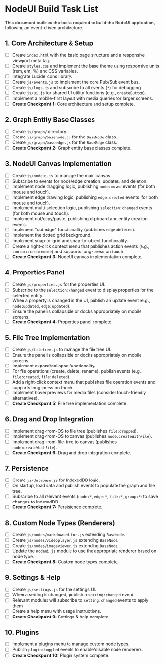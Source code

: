 # NodeUI Build Task List

This document outlines the tasks required to build the NodeUI application, following an event-driven architecture.

## 1. Core Architecture & Setup
- [ ] Create `index.html` with the basic page structure and a responsive viewport meta tag.
- [ ] Create `styles.css` and implement the base theme using responsive units (rem, em, %) and CSS variables.
- [ ] Integrate Lucide icons library.
- [ ] Create `js/events.js` to implement the core Pub/Sub event bus.
- [ ] Create `js/logs.js` and subscribe to all events (`*`) for debugging.
- [ ] Create `js/ui.js` for shared UI utility functions (e.g., `createButton`).
- [ ] Implement a mobile-first layout with media queries for larger screens.
- [ ] **Create Checkpoint 1:** Core architecture and setup complete.

## 2. Graph Entity Base Classes
- [ ] Create `js/graph/` directory.
- [ ] Create `js/graph/basenode.js` for the `BaseNode` class.
- [ ] Create `js/graph/baseedge.js` for the `BaseEdge` class.
- [ ] **Create Checkpoint 2:** Graph entity base classes complete.

## 3. NodeUI Canvas Implementation
- [ ] Create `js/nodeui.js` to manage the main canvas.
- [ ] Subscribe to events for node/edge creation, updates, and deletion.
- [ ] Implement node dragging logic, publishing `node:moved` events (for both mouse and touch).
- [ ] Implement edge drawing logic, publishing `edge:created` events (for both mouse and touch).
- [ ] Implement multi-selection logic, publishing `selection:changed` events (for both mouse and touch).
- [ ] Implement cut/copy/paste, publishing clipboard and entity creation events.
- [ ] Implement "cut edge" functionality (publishes `edge:deleted`).
- [ ] Implement the dotted grid background.
- [ ] Implement snap-to-grid and snap-to-object functionality.
- [ ] Create a right-click context menu that publishes action events (e.g., `context:createNode`) and supports long-press on touch.
- [ ] **Create Checkpoint 3:** NodeUI canvas implementation complete.

## 4. Properties Panel
- [ ] Create `js/properties.js` for the properties UI.
- [ ] Subscribe to the `selection:changed` event to display properties for the selected entity.
- [ ] When a property is changed in the UI, publish an update event (e.g., `node:updated`, `edge:updated`).
- [ ] Ensure the panel is collapsible or docks appropriately on mobile screens.
- [ ] **Create Checkpoint 4:** Properties panel complete.

## 5. File Tree Implementation
- [ ] Create `js/filetree.js` to manage the file tree UI.
- [ ] Ensure the panel is collapsible or docks appropriately on mobile screens.
- [ ] Implement expand/collapse functionality.
- [ ] For file operations (create, delete, rename), publish events (e.g., `file:created`, `file:deleted`).
- [ ] Add a right-click context menu that publishes file operation events and supports long-press on touch.
- [ ] Implement hover previews for media files (consider touch-friendly alternatives).
- [ ] **Create Checkpoint 5:** File tree implementation complete.

## 6. Drag and Drop Integration
- [ ] Implement drag-from-OS to file tree (publishes `file:dropped`).
- [ ] Implement drag-from-OS to canvas (publishes `node:createWithFile`).
- [ ] Implement drag-from-file-tree to canvas (publishes `node:createWithFile`).
- [ ] **Create Checkpoint 6:** Drag and drop integration complete.

## 7. Persistence
- [ ] Create `js/database.js` for IndexedDB logic.
- [ ] On startup, load data and publish events to populate the graph and file tree.
- [ ] Subscribe to all relevant events (`node:*`, `edge:*`, `file:*`, `group:*`) to save changes to IndexedDB.
- [ ] **Create Checkpoint 7:** Persistence complete.

## 8. Custom Node Types (Renderers)
- [ ] Create `js/nodes/markdowneditor.js` extending `BaseNode`.
- [ ] Create `js/nodes/videoplayer.js` extending `BaseNode`.
- [ ] Create `js/nodes/imageviewer.js` extending `BaseNode`.
- [ ] Update the `nodeui.js` module to use the appropriate renderer based on node type.
- [ ] **Create Checkpoint 8:** Custom node types complete.

## 9. Settings & Help
- [ ] Create `js/settings.js` for the settings UI.
- [ ] When a setting is changed, publish a `setting:changed` event.
- [ ] Relevant modules will subscribe to `setting:changed` events to apply them.
- [ ] Create a help menu with usage instructions.
- [ ] **Create Checkpoint 9:** Settings & help complete.

## 10. Plugins
- [ ] Implement a plugins menu to manage custom node types.
- [ ] Publish `plugin:toggled` events to enable/disable node renderers.
- [ ] **Create Checkpoint 10:** Plugin system complete. 